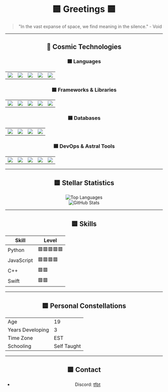 <div align="center">
  
# 🟦 Greetings 🟦  
> "In the vast expanse of space, we find meaning in the silence." - Void  

</div>  

---

<div align="center">
  
## 🚀 **Cosmic Technologies**

</div>

<div align="center">

### 🟦 **Languages**
<table>
<tr>
<td align="center">
<img src="https://img.shields.io/badge/Python-000000?style=for-the-badge&logo=python&logoColor=FF0000&color=000000" />
</td>
<td align="center">
<img src="https://img.shields.io/badge/JavaScript-000000?style=for-the-badge&logo=javascript&logoColor=FF0000&color=000000" />
</td>
<td align="center">
<img src="https://img.shields.io/badge/Java-000000?style=for-the-badge&logo=java&logoColor=FF0000&color=000000" />
</td>
<td align="center">
<img src="https://img.shields.io/badge/C++-000000?style=for-the-badge&logo=cplusplus&logoColor=FF0000&color=000000" />
</td>
<td align="center">
<img src="https://img.shields.io/badge/Swift-000000?style=for-the-badge&logo=swift&logoColor=FF0000&color=000000" />
</td>
</tr>
</table>

### 🟦 **Frameworks & Libraries**
<table>
<tr>
<td align="center">
<img src="https://img.shields.io/badge/React-000000?style=for-the-badge&logo=react&logoColor=FF0000&color=000000" />
</td>
<td align="center">
<img src="https://img.shields.io/badge/Flask-000000?style=for-the-badge&logo=flask&logoColor=FF0000&color=000000" />
</td>
<td align="center">
<img src="https://img.shields.io/badge/Express.js-000000?style=for-the-badge&logo=express&logoColor=FF0000&color=000000" />
</td>
<td align="center">
<img src="https://img.shields.io/badge/.NET_Core-000000?style=for-the-badge&logo=dotnet&logoColor=FF0000&color=000000" />
</td>
<td align="center">
<img src="https://img.shields.io/badge/Node.js-000000?style=for-the-badge&logo=node-dot-js&logoColor=FF0000&color=000000" />
</td>
</tr>
</table>

### 🟦 **Databases**
<table>
<tr>
<td align="center">
<img src="https://img.shields.io/badge/MySQL-000000?style=for-the-badge&logo=mysql&logoColor=FF0000&color=000000" />
</td>
<td align="center">
<img src="https://img.shields.io/badge/MongoDB-000000?style=for-the-badge&logo=mongodb&logoColor=FF0000&color=000000" />
</td>
<td align="center">
<img src="https://img.shields.io/badge/Postgres-000000?style=for-the-badge&logo=postgresql&logoColor=FF0000&color=000000" />
</td>
<td align="center">
<img src="https://img.shields.io/badge/SQLite-000000?style=for-the-badge&logo=sqlite&logoColor=FF0000&color=000000" />
</td>
</tr>
</table>

### 🟦 **DevOps & Astral Tools**
<table>
<tr>
<td align="center">
<img src="https://img.shields.io/badge/Docker-000000?style=for-the-badge&logo=docker&logoColor=FF0000&color=000000" />
</td>
<td align="center">
<img src="https://img.shields.io/badge/Kubernetes-000000?style=for-the-badge&logo=kubernetes&logoColor=FF0000&color=000000" />
</td>
<td align="center">
<img src="https://img.shields.io/badge/GIT-000000?style=for-the-badge&logo=git&logoColor=FF0000&color=000000" />
</td>
<td align="center">
<img src="https://img.shields.io/badge/GitHub-000000?style=for-the-badge&logo=github&logoColor=FF0000&color=000000" />
</td>
<td align="center">
<img src="https://img.shields.io/badge/AWS-000000?style=for-the-badge&logo=amazon-aws&logoColor=FF0000&color=000000" />
</td>
</tr>
</table>

</div>

---

<div align="center">
  
## 🟦 **Stellar Statistics**

</div>

<div align="center">
  
![Top Languages](https://github-readme-stats.vercel.app/api/top-langs/?username=VVoiddd&layout=compact&theme=dark&langs_count=10&bg_color=000000&title_color=FF0000&text_color=FF0000)  
![GitHub Stats](https://github-readme-stats.vercel.app/api?username=VVoiddd&show_icons=true&theme=dark&bg_color=000000&title_color=FF0000&text_color=FF0000)  

</div>

---

<div align="center">

## 🟦 **Skills**

<div align="center">

| Skill        | Level                                |
|--------------|--------------------------------------|
| Python       | 🟥🟥🟥🟥🟥                          |
| JavaScript   | 🟥🟥🟥🟥                           |
| C++          | 🟥🟥                                |
| Swift        | 🟥🟥                                |

---

<div align="center">

## 🟦 **Personal Constellations**

<div align="center">

<table>
<tr>
<td> Age </td>
<td> 19 </td>
</tr>
<tr>
<td> Years Developing </td>
<td> 3 </td>
</tr>
<tr>
<td> Time Zone </td>
<td> EST </td>
</tr>
<tr>
<td> Schooling </td>
<td> Self Taught </td>
</tr>
</table>

---

<div align="center">

## 🟦 **Contact**

<div align="center">

- Discord: [tfbt](https://discord.com/users/1121938502947459152)

</div>
